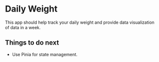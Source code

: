 # Daily Weight

This app should help track your daily weight and provide data visualization of data in a week.

## Things to do next

- Use Pinia for state management.
